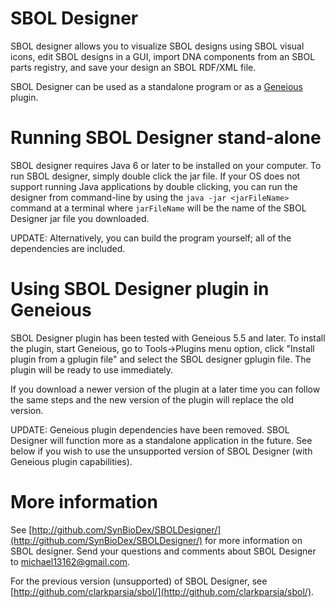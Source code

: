 SBOL Designer
=============

SBOL designer allows you to visualize SBOL designs using SBOL visual icons, edit SBOL designs 
in a GUI, import DNA components from an SBOL parts registry, and save your design an SBOL RDF/XML
file.

SBOL Designer can be used as a standalone program or as a [Geneious](http://www.geneious.com/) plugin.

Running SBOL Designer stand-alone
=================================

SBOL designer requires Java 6 or later to be installed on your computer. To run SBOL designer, 
simply double click the jar file. If your OS does not support running Java applications by
double clicking, you can run the designer from command-line by using the `java -jar <jarFileName>`
command at a terminal where `jarFileName` will be the name of the SBOL Designer jar file you
downloaded.

UPDATE: Alternatively, you can build the program yourself; all of the dependencies are included.
 
Using SBOL Designer plugin in Geneious
======================================

SBOL Designer plugin has been tested with Geneious 5.5 and later. To install the plugin, start
Geneious, go to Tools->Plugins menu option, click "Install plugin from a gplugin file" and select 
the SBOL designer gplugin file. The plugin will be ready to use immediately.

If you download a newer version of the plugin at a later time you can follow the same steps and
the new version of the plugin will replace the old version.

UPDATE: Geneious plugin dependencies have been removed.  SBOL Designer will function more as a standalone application in the future.  See below if you wish to use the unsupported version of SBOL Designer (with Geneious plugin capabilities).

More information
================

See [http://github.com/SynBioDex/SBOLDesigner/](http://github.com/SynBioDex/SBOLDesigner/) for more information
on SBOL designer. Send your questions and comments about SBOL Designer to 
[michael13162@gmail.com](mailto:michael13162@gmail.com).

For the previous version (unsupported) of SBOL Designer, see [http://github.com/clarkparsia/sbol/](http://github.com/clarkparsia/sbol/).
